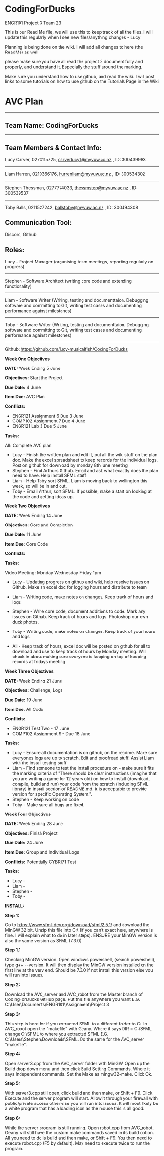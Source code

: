 # CodingForDucks
ENGR101 Project 3 Team 23

This is our Read Me file, we will use this to keep track of all the files. I will update this regularly when I see new files/anything changes - Lucy

Planning is being done on the wiki.
I will add all changes to here (the ReadMe) as well

please make sure you have all read the project 3 document fully and properly, and understand it. Especially the stuff around the marking. 

Make sure you understand how to use github, and read the wiki. 
I will post links to some tutorials on how to use github on the Tutorials Page in the Wiki

# AVC Plan

***

## Team Name: CodingForDucks

***

## Team Members & Contact Info:
Lucy Carver, 0273115725, carverlucy1@myvuw.ac.nz , ID: 300439983

***

Liam Hurren, 0210366176, hurrenliam@myvuw.ac.nz , ID: 300534302

***

Stephen Thessman, 0277774033, thessmstep@myvuw.ac.nz , ID: 300539537

***

Toby Balls, 0211527242, ballstoby@myvuw.ac.nz , ID: 300494308

## Communication Tool:
Discord, Github

## Roles:
Lucy - Project Manager (organising team meetings, reporting regularly on progress)

***

Stephen - Software Architect (writing core code and extending functionality)

***

Liam - Software Writer (Writing, testing and documenttaion. Debugging software and committing to Git, writing test cases and documenting performance against milestones)

***

Toby - Software Writer (Writing, testing and documenttaion. Debugging software and committing to Git, writing test cases and documenting performance against milestones)

***

Github: https://github.com/lucy-musicalfish/CodingForDucks

**Week One Objectives**


**DATE:** Week Ending 5 June


**Objectives:** Start the Project


**Due Date:** 4 June


**Item Due:** AVC Plan


**Conflicts:**
* ENGR121 Assignment 6 Due 3 June
* COMP102 Assignment 7 Due 4 June
* ENGR121 Lab 3 Due 5 June


**Tasks:**


All: Complete AVC plan
* Lucy - Finish the written plan and edit it, put all the wiki stuff on the plan doc. Make the excel spreadsheet to keep records for the individual logs. Post on github for download by monday 8th june meeting
* Stephen - Find Arthurs Github. Email and ask what exactly does the plan need to have. Help install SFML stuff
* Liam - Help Toby sort SFML. Liam is moving back to wellington this week, so will be in and out.
* Toby - Email Arthur, sort SFML. If possible, make a start on looking at the code and getting ideas up. 

**Week Two Objectives**

**DATE:** Week Ending 14 June


**Objectives:** Core and Completion


**Due Date:** 11 June


**Item Due:** Core Code


**Conflicts:**


**Tasks:**


Video Meeting: Monday Wednesday Friday 1pm
* Lucy - Updating progress on github and wiki, help resolve issues on Github. Make an excel doc for logging hours and distribute to team
* Liam - Writing code, make notes on changes. Keep track of hours and logs
* Stephen - Write core code, document additions to code. Mark any issues on Github. Keep track of hours and logs. Photoshop our own duck photos. 
* Toby - Writing code, make notes on changes. Keep track of your hours and logs

* All - Keep track of hours, excel doc will be posted on github for all to download and use to keep track of hours by Monday meeting. Will check in about making sure everyone is keeping on top of keeping records at fridays meeting

**Week Three Objectives**

**DATE:** Week Ending 21 June


**Objectives:** Challenge, Logs


**Due Date:** 19 June


**Item Due:** All Code


**Conflicts:**
* ENGR121 Test Two - 17 June
* COMP102 Assignment 9 - Due 18 June


**Tasks:**
* Lucy - Ensure all documentation is on github, on the readme. Make sure everyones logs are up to scratch. Edit and proofread stuff. Assist Liam with the install testing stuff
* Liam - Find someone to test the install procedure on - make sure it fits the marking criteria of "There should be clear instructions (imagine that you are writing a game for 12 years old) on how to install (download, compile, build and run) your code from the scratch (including SFML library) in Install section of README.md. It is acceptable to provide version for specific Operating System.". 
* Stephen - Keep working on code
* Toby - Make sure all bugs are fixed. 


**Week Four Objectives**

**DATE:** Week Ending 28 June


**Objectives:** Finish Project


**Due Date:** 24 June


**Item Due:** Group and Individual Logs


**Conflicts:** Potentially CYBR171 Test


**Tasks:**
* Lucy - 
* Liam -
* Stephen - 
* Toby - 

**INSTALL:**

**Step 1:**

Go to https://www.sfml-dev.org/download/sfml/2.5.1/ and download the MinGW 32 bit. Unzip this file into C:\ (If you can't exact here, anywhere is fine. I will explain what to do in later steps). ENSURE your MinGW version is also the same version as SFML (7.3.0).

**Step 1.1**

Checking MinGW version. Open windows powershell, (search powershell), type g++ --version. It will then display the MinGW version installed on the first line at the very end. Should be 7.3.0 if not install this version else you will run into issues.

**Step 2:**

Download the AVC_server and AVC_robot from the Master branch of CodingForDucks GitHub page. Put this file anywhere you want E.G. C:\User\Documents\ENGR101\Assignment\Project 3

**Step 3:**

This step is here for if you extracted SFML to a different folder to C:. In AVC_robot open the "makefile" with Geany. Where it says DIR = C:\SFML change C:\SFML to where you extracted SFML E.G. C:\Users\Stephen\Downloads\SFML. Do the same for the AVC_server "makefile".

**Step 4:**

Open server3.cpp from the AVC_server folder with MinGW. Open up the Build drop down menu and then click Build Setting Commands. Where it says Independent commands. Set the Make as mingw32-make. Click Ok.

**Step 5:**

With server3.cpp still open, click build and then make, or Shift + F9. Click Execute and the server program will start. Allow it through your firewall with public/private access otherwise you will run into issues. It will most likely be a white program that has a loading icon as the mouse this is all good.

**Step 6:**

While the server program is still running. Open robot.cpp from AVC_robot. Geany will still have the custom make commands saved in its build option. All you need to do is build and then make, or Shift + F9. You then need to execute robot.cpp (F5 by default). May need to execute twice to run the program.

